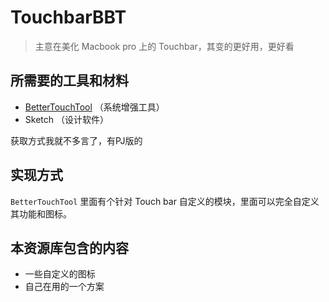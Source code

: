 # TouchbarBBT

> 主意在美化 Macbook pro 上的 Touchbar，其变的更好用，更好看



## 所需要的工具和材料

- [BetterTouchTool](https://folivora.ai/) （系统增强工具）
- Sketch （设计软件）

获取方式我就不多言了，有PJ版的



## 实现方式
`BetterTouchTool` 里面有个针对 Touch bar 自定义的模块，里面可以完全自定义其功能和图标。


## 本资源库包含的内容

 - 一些自定义的图标
 - 自己在用的一个方案
